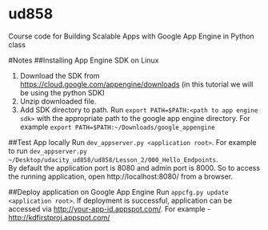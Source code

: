 ud858
=====

Course code for Building Scalable Apps with Google App Engine in Python class

#Notes
##Installing App Engine SDK on Linux
1. Download the SDK from https://cloud.google.com/appengine/downloads (in this tutorial we will be using the python SDK)
2. Unzip downloaded file.
3. Add SDK directory to path. Run `export PATH=$PATH:<path to app engine sdk>` with the appropriate path to the google app engine directory. For example `export PATH=$PATH:~/Downloads/google_appengine`

##Test App locally
Run `dev_appserver.py <application root>`. For example to run `dev_appserver.py ~/Desktop/udacity_ud858/ud858/Lesson_2/000_Hello_Endpoints`.  
By default the application port is 8080 and admin port is 8000. So to access the running application, open http://localhost:8080/ from a browser.

##Deploy application on Google App Engine
Run `appcfg.py update <application root>`. If deployment is successful, application can be accessed via http://your-app-id.appspot.com/. For example - http://kdfirstproj.appspot.com/
